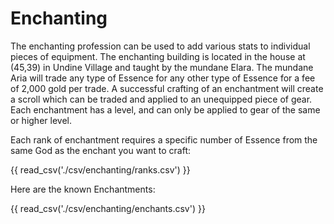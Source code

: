 # Enchanting

The enchanting profession can be used to add various stats to individual pieces of equipment. The enchanting building is located in the house at (45,39) in Undine Village and taught by the mundane Elara. The mundane Aria will trade any type of Essence for any other type of Essence for a fee of 2,000 gold per trade. A successful crafting of an enchantment will create a scroll which can be traded and applied to an unequipped piece of gear. Each enchantment has a level, and can only be applied to gear of the same or higher level.

Each rank of enchantment requires a specific number of Essence from the same God as the enchant you want to craft:

{{ read_csv('./csv/enchanting/ranks.csv') }}

Here are the known Enchantments:

{{ read_csv('./csv/enchanting/enchants.csv') }}
